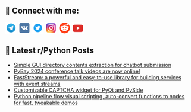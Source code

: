 ## 🔎 Connect with me:
[<img src="https://github.com/bullbesh/bullbesh/blob/main/images/Telegram.png" width="32" height="32" />](https://t.me/bullbesh)
[<img src="https://github.com/bullbesh/bullbesh/blob/main/images/VK.png" width="32" height="32" />](https://vk.com/bullbesh)
[<img src="https://github.com/bullbesh/bullbesh/blob/main/images/Twitter.png" width="32" height="32" />](https://twitter.com/bullbesh1)
[<img src="https://github.com/bullbesh/bullbesh/blob/main/images/Instagram.png" width="32" height="32" />](https://www.instagram.com/bullbesh)
[<img src="https://github.com/bullbesh/bullbesh/blob/main/images/Reddit.png" width="32" height="32" />](https://www.reddit.com/user/bullbesh)
[<img src="https://github.com/bullbesh/bullbesh/blob/main/images/YouTube.png" width="32" height="32" />](https://www.youtube.com/channel/UCtfjRs6uzgq5mfm8S06WTcg)

## 📕 Latest r/Python Posts
<!-- BLOG-POST-LIST:START -->
- [Simple GUI directory contents extraction for chatbot submission](https://www.reddit.com/r/Python/comments/1gey27a/simple_gui_directory_contents_extraction_for/)
- [PyBay 2024 conference talk videos are now online!](https://www.reddit.com/r/Python/comments/1gexoow/pybay_2024_conference_talk_videos_are_now_online/)
- [FastStream: a powerful and easy-to-use library for building services with event streams](https://www.reddit.com/r/Python/comments/1gewobs/faststream_a_powerful_and_easytouse_library_for/)
- [Customizable CAPTCHA widget for PyQt and PySide](https://www.reddit.com/r/Python/comments/1gewap4/customizable_captcha_widget_for_pyqt_and_pyside/)
- [Python pipeline flow visual scripting, auto-convert functions to nodes for fast, tweakable demos](https://www.reddit.com/r/Python/comments/1geuljm/python_pipeline_flow_visual_scripting_autoconvert/)
<!-- BLOG-POST-LIST:END -->
